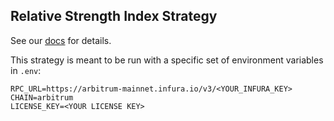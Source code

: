## Relative Strength Index Strategy

See our [docs](https://www.compasslabs.ai/docs/examples/rsi) for details.

This strategy is meant to be run with a specific set of environment variables in `.env`:

```
RPC_URL=https://arbitrum-mainnet.infura.io/v3/<YOUR_INFURA_KEY>
CHAIN=arbitrum
LICENSE_KEY=<YOUR LICENSE KEY>
```